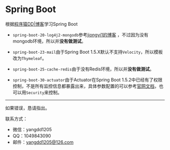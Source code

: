 # Spring Boot

根据[程序猿DD|博客](http://blog.didispace.com/)学习Spring Boot


* `spring-boot-20-log4j2-mongodb`参考[jiongyi1的博客](http://blog.csdn.net/jiongyi1/article/details/55213291) ，不过因为没有mongodb环境，所以并**没有做测试**。

* `spring-boot-23-mail`由于Spring Boot 1.5.X默认不支持`Velocity`，所以模板改为`Thymeleaf`。

* `spring-boot-25-cache-redis`由于没有Redis环境，所以并**没有做测试**。

* `spring-boot-30-actuator`由于Actuator在Spring Boot 1.5.2中已经有了权限控制，不是所有监控信息都暴露出来，具体参数配置的可以参考[官网文档](http://docs.spring.io/spring-boot/docs/1.5.2.RELEASE/reference/htmlsingle/#production-ready-endpoints)，也可以用`Security`来控制。

---
如果错误，恳请指出。

联系方式：

* 微信：yangdd1205
* QQ：1049843090
* 邮件：yangdd1205@126.com
